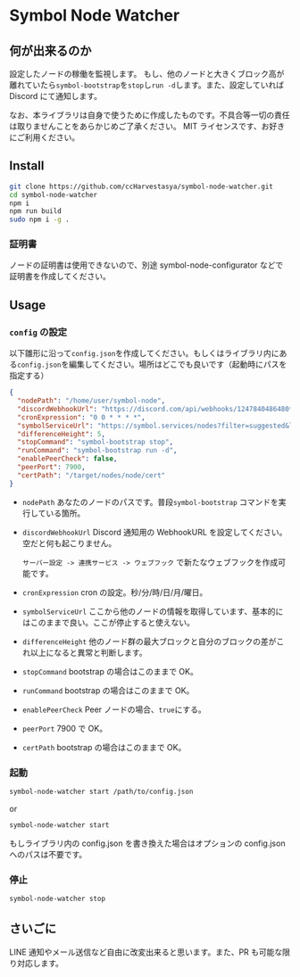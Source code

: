 # Symbol Node Watcher

## 何が出来るのか

設定したノードの稼働を監視します。
もし、他のノードと大きくブロック高が離れていたら`symbol-bootstrap`を`stop`し`run -d`します。また、設定していれば Discord にて通知します。

なお、本ライブラリは自身で使うために作成したものです。不具合等一切の責任は取りませんことをあらかじめご了承ください。
MIT ライセンスです、お好きにご利用ください。

## Install

```sh
git clone https://github.com/ccHarvestasya/symbol-node-watcher.git
cd symbol-node-watcher
npm i
npm run build
sudo npm i -g .
```

### 証明書

ノードの証明書は使用できないので、別途 symbol-node-configurator などで証明書を作成してください。

## Usage

### `config` の設定

以下雛形に沿って`config.json`を作成してください。もしくはライブラリ内にある`config.json`を編集してください。場所はどこでも良いです（起動時にパスを指定する）

```json
{
  "nodePath": "/home/user/symbol-node",
  "discordWebhookUrl": "https://discord.com/api/webhooks/1247840486480****/xwcTXEKBL-NC9fXoByZZbb-s5A8qxLAhmD5ikToCBwz79aX3WBYWEF3k7xX4M******",
  "cronExpression": "0 0 * * * *",
  "symbolServiceUrl": "https://symbol.services/nodes?filter=suggested&limit=5",
  "differenceHeight": 5,
  "stopCommand": "symbol-bootstrap stop",
  "runCommand": "symbol-bootstrap run -d",
  "enablePeerCheck": false,
  "peerPort": 7900,
  "certPath": "/target/nodes/node/cert"
}
```

- `nodePath` あなたのノードのパスです。普段`symbol-bootstrap` コマンドを実行している箇所。
- `discordWebhookUrl` Discord 通知用の WebhookURL を設定してください。空だと何も起こりません。

  `サーバー設定 -> 連携サービス -> ウェブフック` で新たなウェブフックを作成可能です。

- `cronExpression` cron の設定。秒/分/時/日/月/曜日。
- `symbolServiceUrl` ここから他のノードの情報を取得しています、基本的にはこのままで良い。ここが停止すると使えない。
- `differenceHeight` 他のノード群の最大ブロックと自分のブロックの差がこれ以上になると異常と判断します。
- `stopCommand` bootstrap の場合はこのままで OK。
- `runCommand` bootstrap の場合はこのままで OK。
- `enablePeerCheck` Peer ノードの場合、`true`にする。
- `peerPort` 7900 で OK。
- `certPath` bootstrap の場合はこのままで OK。

### 起動

```sh
symbol-node-watcher start /path/to/config.json
```

or

```sh
symbol-node-watcher start
```

もしライブラリ内の config.json を書き換えた場合はオプションの config.json へのパスは不要です。

### 停止

```sh
symbol-node-watcher stop
```

## さいごに

LINE 通知やメール送信など自由に改変出来ると思います。また、PR も可能な限り対応します。
